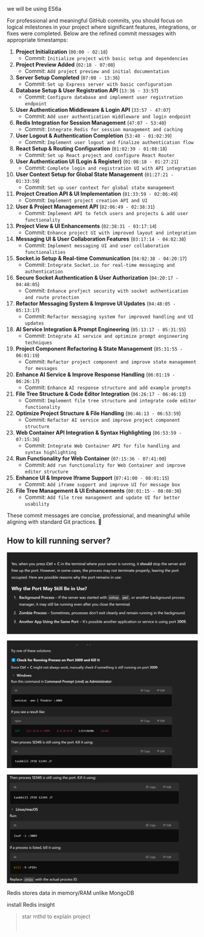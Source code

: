 we will be using ES6a

For professional and meaningful GitHub commits, you should focus on logical milestones in your project where significant features, integrations, or fixes were completed. Below are the refined commit messages with appropriate timestamps:

1. **Project Initialization** (`00:00 - 02:18`)
   * Commit: `Initialize project with basic setup and dependencies`
2. **Project Preview Added** (`02:18 - 07:08`)
   * Commit: `Add project preview and initial documentation`
3. **Server Setup Completed** (`07:08 - 13:36`)
   * Commit: `Set up Express server with basic configuration`
4. **Database Setup & User Registration API** (`13:36 - 33:57`)
   * Commit: `Configure database and implement user registration endpoint`
5. **User Authentication Middleware & Login API** (`33:57 - 47:07`)
   * Commit: `Add user authentication middleware and login endpoint`
6. **Redis Integration for Session Management** (`47:07 - 53:40`)
   * Commit: `Integrate Redis for session management and caching`
7. **User Logout & Authentication Completion** (`53:40 - 01:02:39`)
   * Commit: `Implement user logout and finalize authentication flow `
8. **React Setup & Routing Configuration** (`01:02:39 - 01:08:18`)
   * Commit: `Set up React project and configure React Router`
9. **User Authentication UI (Login & Register)** (`01:08:18 - 01:27:21`)
   * Commit: `Complete login and registration UI with API integration`
10. **User Context Setup for Global State Management** (`01:27:21 - 01:33:59`)
    * Commit: `Set up user context for global state management`
11. **Project Creation API & UI Implementation** (`01:33:59 - 02:06:49`)
    * Commit: `Implement project creation API and UI`
12. **User & Project Management API** (`02:06:49 - 02:38:31`)
    * Commit: `Implement API to fetch users and projects & add user functionality`
13. **Project View & UI Enhancements** (`02:38:31 - 03:17:14`)
    * Commit: `Enhance project UI with improved layout and integration`
14. **Messaging UI & User Collaboration Features** (`03:17:14 - 04:02:38`)
    * Commit: `Implement messaging UI and user collaboration functionalities`
15. **Socket.io Setup & Real-time Communication** (`04:02:38 - 04:20:17`)
    * Commit: `Integrate Socket.io for real-time messaging and authentication`
16. **Secure Socket Authentication & User Authorization** (`04:20:17 - 04:48:05`)
    * Commit: `Enhance profject security with socket authentication and route protection`
17. **Refactor Messaging System & Improve UI Updates** (`04:48:05 - 05:13:17`)
    * Commit: `Refactor messaging system for improved handling and UI updates`
18. **AI Service Integration & Prompt Engineering** (`05:13:17 - 05:31:55`)
    * Commit: `Integrate AI service and optimize prompt engineering techniques`
19. **Project Component Refactoring & State Management** (`05:31:55 - 06:01:19`)
    * Commit: `Refactor project component and improve state management for messages`
20. **Enhance AI Service & Improve Response Handling** (`06:01:19 - 06:26:17`)
    * Commit: `Enhance AI response structure and add example prompts`
21. **File Tree Structure & Code Editor Integration** (`06:26:17 - 06:46:13`)
    * Commit: `Implement file tree structure and integrate code editor functionality`
22. **Optimize Project Structure & File Handling** (`06:46:13 - 06:53:59`)
    * Commit: `Refactor AI service and improve project component structure`
23. **Web Container API Integration & Syntax Highlighting** (`06:53:59 - 07:15:36`)
    * Commit: `Integrate Web Container API for file handling and syntax highlighting`
24. **Run Functionality for Web Container** (`07:15:36 - 07:41:00`)
    * Commit: `Add run functionality for Web Container and improve editor structure`
25. **Enhance UI & Improve Iframe Support** (`07:41:00 - 08:01:15`)
    * Commit: `Add iframe support and improve UI for message box`
26. **File Tree Management & UI Enhancements** (`08:01:15 - 08:08:30`)
    * Commit: `Add file tree management and update UI for better usability`

These commit messages are concise, professional, and meaningful while aligning with standard Git practices. 🚀

## How to kill running server?

![1741840671452](image/note/1741840671452.png)

![1741840685840](image/note/1741840685840.png)

![1741840717061](image/note/1741840717061.png)



Redis stores data in memory/RAM unlike MongoDB

install Redis insight

> star mthd to explain project
>
> ```
>
>
> ```
